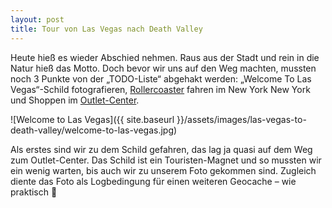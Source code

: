 ```yaml
---
layout: post
title: Tour von Las Vegas nach Death Valley
---
```


Heute hieß es wieder Abschied nehmen. Raus aus der Stadt und rein in die Natur hieß das Motto. Doch bevor wir uns auf den Weg machten, mussten noch 3 Punkte von der „TODO-Liste“ abgehakt werden: „Welcome To Las Vegas“-Schild fotografieren, [Rollercoaster][rollercoaster] fahren im New York New York und Shoppen im [Outlet-Center][outlet-center].

![Welcome to Las Vegas]({{ site.baseurl }}/assets/images/las-vegas-to-death-valley/welcome-to-las-vegas.jpg)

Als erstes sind wir zu dem Schild gefahren, das lag ja quasi auf dem Weg zum Outlet-Center. Das Schild ist ein Touristen-Magnet und so mussten wir ein wenig warten, bis auch wir zu unserem Foto gekommen sind. Zugleich diente das Foto als Logbedingung für einen weiteren Geocache – wie praktisch 🙂

[rollercoaster]: https://newyorknewyork.mgmresorts.com/en/entertainment/the-big-apple-coaster-and-arcade.html
[outlet-center]: https://www.premiumoutlets.com/outlet/las-vegas-south
